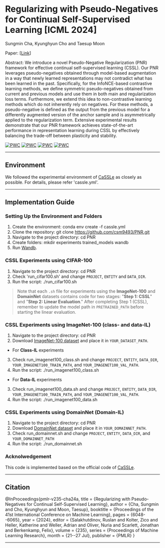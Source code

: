 # Regularizing with Pseudo-Negatives for Continual Self-Supervised Learning [ICML 2024]

Sungmin Cha, Kyunghyun Cho and Taesup Moon

Paper: [[Link](https://proceedings.mlr.press/v235/cha24a.html)]

Abstract: We introduce a novel Pseudo-Negative Regularization (PNR) framework for effective continual self-supervised learning (CSSL). Our PNR leverages pseudo-negatives obtained through model-based augmentation in a way that newly learned representations may not contradict what has been learned in the past. Specifically, for the InfoNCE-based contrastive learning methods, we define symmetric pseudo-negatives obtained from current and previous models and use them in both main and regularization loss terms. Furthermore, we extend this idea to non-contrastive learning methods which do not inherently rely on negatives. For these methods, a pseudo-negative is defined as the output from the previous model for a differently augmented version of the anchor sample and is asymmetrically applied to the regularization term. Extensive experimental results demonstrate that our PNR framework achieves state-of-the-art performance in representation learning during CSSL by effectively balancing the trade-off between plasticity and stability.

[![PWC](https://img.shields.io/endpoint.svg?url=https://paperswithcode.com/badge/sy-con-symmetric-contrastive-loss-for/continual-self-supervised-learning-on-cifar-4)](https://paperswithcode.com/sota/continual-self-supervised-learning-on-cifar-4?p=sy-con-symmetric-contrastive-loss-for)
[![PWC](https://img.shields.io/endpoint.svg?url=https://paperswithcode.com/badge/sy-con-symmetric-contrastive-loss-for/continual-self-supervised-learning-on-cifar-3)](https://paperswithcode.com/sota/continual-self-supervised-learning-on-cifar-3?p=sy-con-symmetric-contrastive-loss-for)
[![PWC](https://img.shields.io/endpoint.svg?url=https://paperswithcode.com/badge/sy-con-symmetric-contrastive-loss-for/continual-self-supervised-learning-on-2)](https://paperswithcode.com/sota/continual-self-supervised-learning-on-2?p=sy-con-symmetric-contrastive-loss-for)
[![PWC](https://img.shields.io/endpoint.svg?url=https://paperswithcode.com/badge/sy-con-symmetric-contrastive-loss-for/continual-self-supervised-learning-on-1)](https://paperswithcode.com/sota/continual-self-supervised-learning-on-1?p=sy-con-symmetric-contrastive-loss-for)

-------


## Environment

We followed the experimental environment of [CaSSLe](https://github.com/DonkeyShot21/cassle) as closely as possible. For details, please refer 'cassle.yml'.

-------

## Implementation Guide

### Setting Up the Environment and Folders
1. Create the environment: conda env create -f cassle.yml
2. Clone the repository: git clone https://github.com/csm9493/PNR.git
3. Navigate to the project directory: cd PNR
4. Create folders: mkdir experiments trained_models wandb
5. Run [Wandb](https://docs.wandb.ai/quickstart/?_gl=1*1ti67r4*_ga*NjA0NjAxMDY5LjE3Mjk1MjgxMzc.*_ga_JH1SJHJQXJ*MTczMDE2OTg5MS4zLjAuMTczMDE2OTg5NS41Ni4wLjA.*_ga_GMYDGNGKDT*MTczMDE2OTg5MS40LjAuMTczMDE2OTg5MS4wLjAuMA..*_gcl_au*MTEzNjMxODEyOC4xNzI5MjgxODkx).

### CSSL Experiments using CIFAR-100
1. Navigate to the project directory: cd PNR
2. Check 'run_cifar100.sh' and change `PROJECT`, `ENTITY` and `DATA_DIR`.
3. Run the script: ./run_cifar100.sh

> Note that each `.sh` file for experiments using the **ImageNet-100** and **DomainNet** datasets contains code for two stages: "**Step 1: CSSL**" and "**Step 2: Linear Evaluation**." After completing Step 1 (CSSL), remember to update the model path in `PRETRAINED_PATH` before starting the linear evaluation.
> 
### CSSL Experiments using ImageNet-100 (class- and data-IL)
1. Navigate to the project directory: cd PNR
2. Download [ImageNet-100 dataset](https://www.kaggle.com/datasets/ambityga/imagenet100) and place it in `YOUR_DATASET_PATH`.
- For **Class-IL** experiments
3. Check run_imagenet100_class.sh and change `PROJECT`, `ENTITY`, `DATA_DIR`, `YOUR_IMAGENET100_TRAIN_PATH`, and `YOUR_IMAGENET100_VAL_PATH`.
4. Run the script: ./run_imagenet100_class.sh

- For **Data-IL** experiments
3. Check run_imagenet100_data.sh and change `PROJECT`, `ENTITY`, `DATA_DIR`, `YOUR_IMAGENET100_TRAIN_PATH`, and `YOUR_IMAGENET100_VAL_PATH`.
4. Run the script: ./run_imagenet100_data.sh


### CSSL Experiments using DomainNet (Domain-IL)
1. Navigate to the project directory: cd PNR
2. Download [DomainNet dataset](http://ai.bu.edu/M3SDA/) and place it in `YOUR_DOMAINNET_PATH`.
3. Check run_domainnet.sh and change `PROJECT`, `ENTITY`, `DATA_DIR`, and `YOUR_DOMAINNET_PATH`
4. Run the script: ./run_domainnet.sh


### Acknolwedgement

This code is implemented based on the official code of [CaSSLe](https://github.com/DonkeyShot21/cassle).

-------
## Citation

@InProceedings{pmlr-v235-cha24a,
  title = 	 {Regularizing with Pseudo-Negatives for Continual Self-Supervised Learning},
  author =       {Cha, Sungmin and Cho, Kyunghyun and Moon, Taesup},
  booktitle = 	 {Proceedings of the 41st International Conference on Machine Learning},
  pages = 	 {6048--6065},
  year = 	 {2024},
  editor = 	 {Salakhutdinov, Ruslan and Kolter, Zico and Heller, Katherine and Weller, Adrian and Oliver, Nuria and Scarlett, Jonathan and Berkenkamp, Felix},
  volume = 	 {235},
  series = 	 {Proceedings of Machine Learning Research},
  month = 	 {21--27 Jul},
  publisher =    {PMLR}
}


-------
